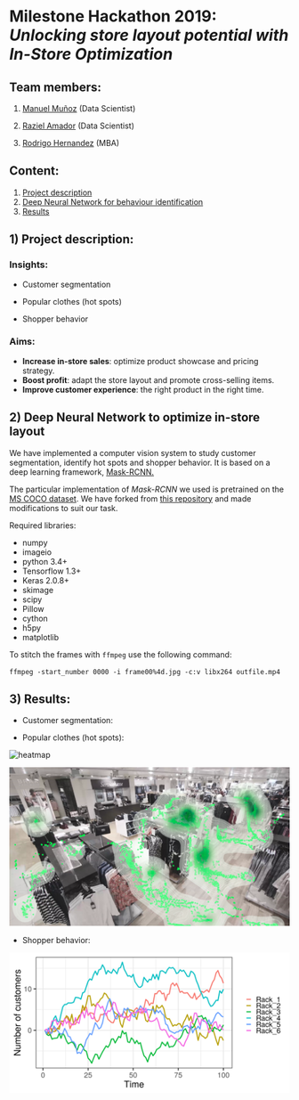 # Milestone Hackathon 2019: *Unlocking store layout potential with In-Store Optimization*

## Team members:

1. [Manuel Muñoz](https://www.linkedin.com/in/manuelmunozaguirre/) (Data Scientist)

2. [Raziel Amador](https://www.linkedin.com/in/raziel-amador-rios-14161268/) (Data Scientist)

3. [Rodrigo Hernandez](https://www.linkedin.com/in/raziel-amador-rios-14161268/) (MBA)

## Content:

1. [Project description](#description)
2. [Deep Neural Network for behaviour identification](#deep)
3. [Results](#results)

## 1) <a id='description'></a> Project description:

### Insights:

* Customer segmentation

* Popular clothes (hot spots)

* Shopper behavior

### Aims:

* **Increase in-store sales**: optimize product showcase and pricing strategy.
* **Boost profit**: adapt the store layout and promote cross-selling items.
* **Improve customer experience**: the right product in the right time.


## 2) <a id='deep'></a> Deep Neural Network to optimize in-store layout

We have implemented a computer vision system to study customer segmentation, identify hot spots and shopper behavior. It is based on a deep learning framework, [Mask-RCNN.](https://arxiv.org/abs/1703.06870)

The particular implementation of *Mask-RCNN* we used is pretrained on the [MS COCO dataset](https://arxiv.org/abs/1405.03120). We have forked from [this repository](https://github.com/minimaxir/person-blocker) and made modifications to suit our task.

Required libraries:
- numpy
- imageio
- python 3.4+
- Tensorflow 1.3+
- Keras 2.0.8+
- skimage
- scipy
- Pillow
- cython
- h5py
- matplotlib

To stitch the frames with `ffmpeg` use the following command:

```{r}
ffmpeg -start_number 0000 -i frame00%4d.jpg -c:v libx264 outfile.mp4
```
## 3) <a id='results'></a> Results:

* Customer segmentation:


* Popular clothes (hot spots):

![heatmap](/heatmap/output/cropped/heatmaps.gif)

![path](/path_plotting/output/cropped.png)

* Shopper behavior:

![graph](graph/timegraph.png)
